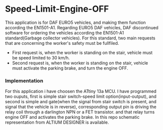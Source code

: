 # Speed-Limit-Engine-OFF
This application is for DAF EURO5 vehicles, and making them function according the EN1501-A1.
Regarding EURO5 DAF vehicles, DAF discontinued software for ordering the vehicles according the EN1501-A1 standard(Garbage collector vehicles). For this standard, two main requests that are concerning the worker's safety must be fullfiled.
- First request is, when the worker is standing on the stair, vehicle must be speed limited to 30 km/h. 
- Second request is, when the worker is standing on the stair, vehicle must activate the parking brake, and turn the engine OFF.
### Implementation
For this application i have choosen the ATtiny 13a MCU. I have programmed two ouputs, first is simple stair switch-speed limit option(input-output), and second is simple and gate(when the signal from stair switch is present, and signal that the vehicle is in reverse), corresponding output pin is driving the relay coil through a darlington NPN or a FET transistor. and that relay turns engine OFF and activates the parking brake. 
In this repo schematic representation from ALTIUM DESIGNER is available.  
